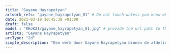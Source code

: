 ```yaml
---
title: "Gayane Hayrapetyan"
artwork_refs: "gayane_hayrapetyan_01" # Do not touch unless you know what you are doing
date: 2021-03-19 10:45:38 +01:00
draft: false
model : "RHoK21/gayane_hayrapetyan_01.jpg" # provide the url path to the model
artists: "Gayane Hayrapetyan"
artType: "2d"
simple_description: "Een werk door Gayane Hayrapetyan binnen de afdeling Tekenkunst.<br><br><br><br> Een project gerealiseerd door Dirk Derom in opdracht van het <a href='https://www.sdko.brussels'>SDKO</a> en met steun van de <a href='https://www.vgc.be/wie-zijn-wij/actief-beleid-brussel/onderwijs'>VGC</a>."
---
```

